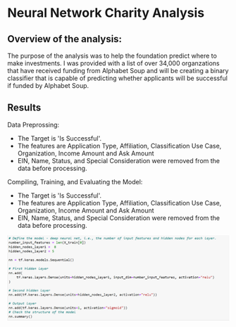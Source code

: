# Neural Network Charity Analysis

## <b>Overview of the analysis:</b>

The purpose of the analysis was to help the foundation predict where to make investments.  I was provided with a list of over 34,000 organzations that have received funding from Alphabet Soup and will be creating a binary classifier that is capable of predicting whether applicants will be successful if funded by Alphabet Soup.

## <b>Results</b>

Data Preprossing:
 - The Target is 'Is Successful'.
 - The features are Application Type, Affiliation, Classification Use Case, Organization, Income Amount and Ask Amount
 - EIN, Name, Status, and Special Consideration were removed from the data before processing.

Compiling, Training, and Evaluating the Model:
 - The Target is 'Is Successful'.
 - The features are Application Type, Affiliation, Classification Use Case, Organization, Income Amount and Ask Amount
 - EIN, Name, Status, and Special Consideration were removed from the data before processing.

![](/Resources/compile_model.png)
